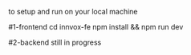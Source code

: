 to setup and run on your local machine

#1-frontend
cd innvox-fe
npm install && npm run dev

#2-backend 
still in progress

